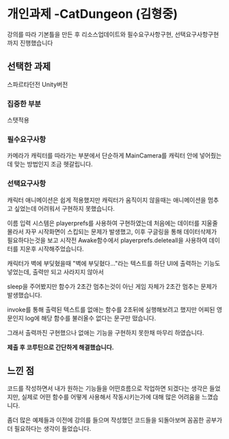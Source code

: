 # 개인과제 -CatDungeon (김형중)

강의를 따라 기본틀을 만든 후 리소스업데이트와 필수요구사항구현, 선택요구사항구현까지 진행했습니다
## 선택한 과제
스파르타던전 Unity버전

### 집중한 부분
스탯적용
### 필수요구사항
카메라가 캐릭터를 따라가는 부분에서 단순하게 MainCamera를 캐릭터 안에 넣어줬는데 맞는 방법인지 조금 헷갈립니다.
### 선택요구사항
캐릭터 애니메이션은 쉽게 적용했지만 캐릭터가 움직이지 않을때는 애니메이션을 멈추고 싶었는데 어려워서 구현하지 못했습니다.

이름 입력 시스템은 playerprefs를 사용하여 구현하였는데 처음에는 데이터를 지울줄 몰라서 자꾸 시작화면이 스킵되는 문제가 발생했고,
이후 구글링을 통해 데이터삭제가 필요하다는것을 보고 시작전 Awake함수에서 playerprefs.deleteall을 사용하여 데이터를 지운후 시작해주었습니다.

캐릭터가 벽에 부딪혔을때 "벽에 부딪혔다..."라는 텍스트를 하단 UI에 출력하는 기능도 넣었는데, 출력만 되고 사라지지 않아서

sleep을 주어봤지만 함수가 2초간 멈추는것이 아닌 게임 자체가 2초간 멈추는 문제가 발생했습니다.

invoke를 통해 출력된 텍스트를 없애는 함수를 2초뒤에 실행해보려고 했지만 어찌된 영문인지 log에 해당 함수를 불러올수 없다는 문구만 떴습니다.

그래서 출력까진 구현했으나 없애는 기능을 구현하지 못한채 마무리 하였습니다.

**제출 후 코루틴으로 간단하게 해결했습니다.**

## 느낀 점
코드를 작성하면서 내가 원하는 기능들을 어떤흐름으로 작업하면 되겠다는 생각은 들었지만, 실제로 어떤 함수를 어떻게 사용해서 작동시키는가에 대해 많은 어려움을 느꼈습니다.

좀더 많은 예제들과 이전에 강의를 들으며 작성했던 코드들을 되돌아보며 꼼꼼한 공부가 더 필요하다는 생각이 들었습니다.

 
